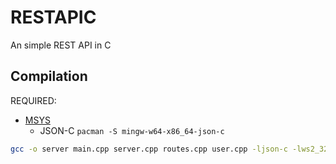 # RESTAPIC
An simple REST API in C


## Compilation

REQUIRED:
- [MSYS](https://www.msys2.org)
  - JSON-C `pacman -S mingw-w64-x86_64-json-c`

```bash
gcc -o server main.cpp server.cpp routes.cpp user.cpp -ljson-c -lws2_32
```